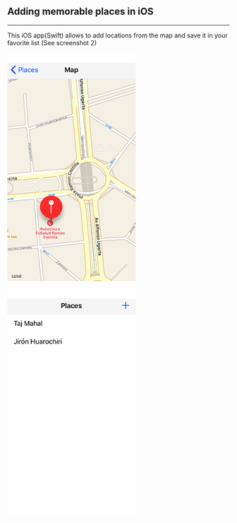 
## Adding memorable places in iOS
----------------------------------
This iOS app(Swift) allows to add locations from the map and save it in your favorite list (See screenshot 2)

![alt text](screenshots/Simulator_iPhone_5s_1.png "Simulator_screenshot_1")

![alt text](screenshots/Simulator_iPhone_5s_2.png "Simulator_screenshot_2")
